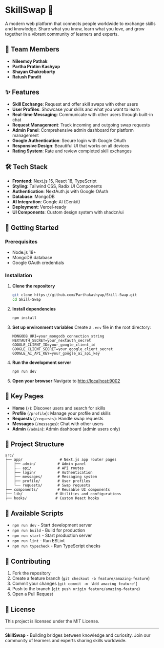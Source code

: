# SkillSwap 🔄

A modern web platform that connects people worldwide to exchange skills and knowledge. Share what you know, learn what you love, and grow together in a vibrant community of learners and experts.

## 👥 Team Members

- **Nileemoy Pathak**
- **Partha Pratim Kashyap**
- **Shayan Chakroborty**
- **Ratush Pandit**

## ✨ Features

- **Skill Exchange**: Request and offer skill swaps with other users
- **User Profiles**: Showcase your skills and what you want to learn
- **Real-time Messaging**: Communicate with other users through built-in chat
- **Request Management**: Track incoming and outgoing swap requests
- **Admin Panel**: Comprehensive admin dashboard for platform management
- **Google Authentication**: Secure login with Google OAuth
- **Responsive Design**: Beautiful UI that works on all devices
- **Rating System**: Rate and review completed skill exchanges

## 🛠️ Tech Stack

- **Frontend**: Next.js 15, React 18, TypeScript
- **Styling**: Tailwind CSS, Radix UI Components
- **Authentication**: NextAuth.js with Google OAuth
- **Database**: MongoDB
- **AI Integration**: Google AI (Genkit)
- **Deployment**: Vercel-ready
- **UI Components**: Custom design system with shadcn/ui

## 🚀 Getting Started

### Prerequisites

- Node.js 18+ 
- MongoDB database
- Google OAuth credentials

### Installation

1. **Clone the repository**
   ```bash
   git clone https://github.com/Parthakashyap/Skill-Swap.git
   cd Skill-Swap
   ```

2. **Install dependencies**
   ```bash
   npm install
   ```

3. **Set up environment variables**
   Create a `.env` file in the root directory:
   ```env
   MONGODB_URI=your_mongodb_connection_string
   NEXTAUTH_SECRET=your_nextauth_secret
   GOOGLE_CLIENT_ID=your_google_client_id
   GOOGLE_CLIENT_SECRET=your_google_client_secret
   GOOGLE_AI_API_KEY=your_google_ai_api_key
   ```

4. **Run the development server**
   ```bash
   npm run dev
   ```

5. **Open your browser**
   Navigate to [http://localhost:9002](http://localhost:9002)

## 📱 Key Pages

- **Home** (`/`): Discover users and search for skills
- **Profile** (`/profile`): Manage your profile and skills
- **Requests** (`/requests`): Handle swap requests
- **Messages** (`/messages`): Chat with other users
- **Admin** (`/admin`): Admin dashboard (admin users only)


## 🎯 Project Structure

```
src/
├── app/                 # Next.js app router pages
│   ├── admin/          # Admin panel
│   ├── api/            # API routes
│   ├── login/          # Authentication
│   ├── messages/       # Messaging system
│   ├── profile/        # User profiles
│   └── requests/       # Swap requests
├── components/         # Reusable UI components
├── lib/               # Utilities and configurations
├── hooks/             # Custom React hooks

```

## 🔧 Available Scripts

- `npm run dev` - Start development server
- `npm run build` - Build for production
- `npm run start` - Start production server
- `npm run lint` - Run ESLint
- `npm run typecheck` - Run TypeScript checks

## 🌟 Contributing

1. Fork the repository
2. Create a feature branch (`git checkout -b feature/amazing-feature`)
3. Commit your changes (`git commit -m 'Add amazing feature'`)
4. Push to the branch (`git push origin feature/amazing-feature`)
5. Open a Pull Request

## 📄 License

This project is licensed under the MIT License.

---

**SkillSwap** - Building bridges between knowledge and curiosity. Join our community of learners and experts sharing skills worldwide.
